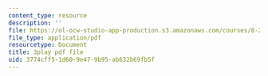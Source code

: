 ```yaml
---
content_type: resource
description: ''
file: https://ol-ocw-studio-app-production.s3.amazonaws.com/courses/8-20-introduction-to-special-relativity-january-iap-2021/3774cff51d609e479b95ab632b69fb5f_Ac-0-yaHsAg.pdf
file_type: application/pdf
resourcetype: Document
title: 3play pdf file
uid: 3774cff5-1d60-9e47-9b95-ab632b69fb5f
---
```

